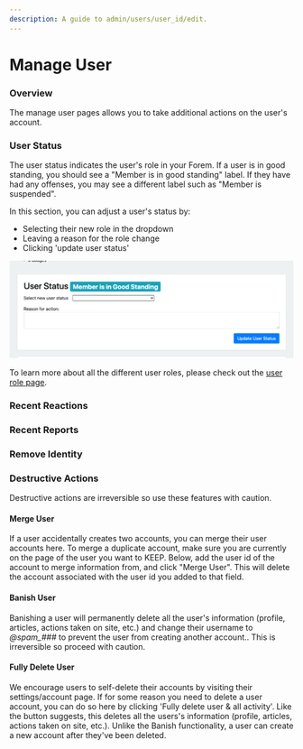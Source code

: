 ```yaml
---
description: A guide to admin/users/user_id/edit.
---
```


# Manage User

### Overview

The manage user pages allows you to take additional actions on the user's account. 

### User Status

The user status indicates the user's role in your Forem. If a user is in good standing, you should see a "Member is in good standing" label. If they have had any offenses, you may see a different label such as "Member is suspended". 

In this section, you can adjust a user's status by:

* Selecting their new role in the dropdown
* Leaving a reason for the role change
* Clicking 'update user status'

![](../../.gitbook/assets/image-2020-10-22-at-1.37.33-pm.png)

To learn more about all the different user roles, please check out the [user role page](user-roles.md).

### Recent Reactions

### Recent Reports

### Remove Identity

### Destructive Actions

Destructive actions are irreversible so use these features with caution.

#### Merge User

If a user accidentally creates two accounts, you can merge their user accounts here. To merge a duplicate account, make sure you are currently on the page of the user you want to KEEP. Below, add the user id of the account to merge information from, and click "Merge User". This will delete the account associated with the user id you added to that field.

#### Banish User

Banishing a user will permanently delete all the user's information \(profile, articles, actions taken on site, etc.\) and change their username to _@spam\_\#\#\#_  to prevent the user from creating another account.. This is irreversible so proceed with caution.

#### Fully Delete User

We encourage users to self-delete their accounts by visiting their settings/account page. If for some reason you need to delete a user account, you can do so here by clicking 'Fully delete user & all activity'. Like the button suggests, this deletes all the users's information \(profile, articles, actions taken on site, etc.\). Unlike the Banish functionality, a user can create a new account after they've been deleted.

